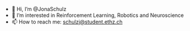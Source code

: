 - 👋 Hi, I’m @JonaSchulz
- 👀 I’m interested in Reinforcement Learning, Robotics and Neuroscience
- 📫 How to reach me: schulzj@student.ethz.ch

<!---
JonaSchulz/JonaSchulz is a ✨ special ✨ repository because its `README.md` (this file) appears on your GitHub profile.
You can click the Preview link to take a look at your changes.
--->
